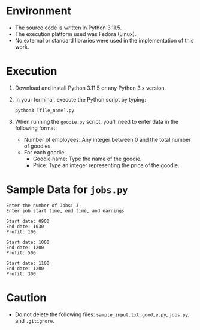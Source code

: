 # Environment

- The source code is written in Python 3.11.5.
- The execution platform used was Fedora (Linux).
- No external or standard libraries were used in the implementation of this work.

# Execution

1. Download and install Python 3.11.5 or any Python 3.x version.
2. In your terminal, execute the Python script by typing:

    ```
    python3 [file_name].py
    ```

3. When running the `goodie.py` script, you'll need to enter data in the following format:

    - Number of employees: Any integer between 0 and the total number of goodies.
    - For each goodie:
      - Goodie name: Type the name of the goodie.
      - Price: Type an integer representing the price of the goodie.

# Sample Data for `jobs.py`

```terminal
Enter the number of Jobs: 3
Enter job start time, end time, and earnings

Start date: 0900
End date: 1030
Profit: 100

Start date: 1000
End date: 1200
Profit: 500

Start date: 1100
End date: 1200
Profit: 300
```

# Caution

- Do not delete the following files: `sample_input.txt`, `goodie.py`, `jobs.py`, and `.gitignore`.